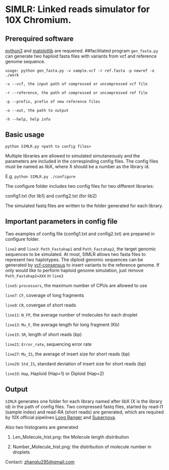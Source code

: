 # SIMLR: Linked reads simulator for 10X Chromium. 
## Prerequired software

[python3](https://www.python.org/downloads/source/) and [matplotlib](https://matplotlib.org/) are requeired.
##facilitated program
`gen_fasta.py` can generate two haploid fasta files with variants from vcf and reference genome sequence.

`usage: python gen_fasta.py -v sample.vcf -r ref.fasta -p newref -o ./work`

`-v --vcf, the input path of compressed or uncompressed vcf file`

`-r --reference, the path of compressed or uncompressed ref file`

`-p --prefix, prefix of new reference files`

`-o --out, the path to output`

`-h --help, help info`


## Basic usage

`python SIMLR.py <path to config files>`

Multiple libraries are allowed to simulated simutaneously and the parameters are included in the correspinding config files. The config files must be named as libX, where X should be a number as the library id.

E.g. `python SIMLR.py ./configure`

The configure folder includes two config files for two different libraries:

config1.txt (for lib1) and config2.txt (for lib2)

The simulated fastq files are written to the folder generated for each
library.

## Important parameters in config file

Two examples of config file (config1.txt and config2.txt) are prepared in configure folder.

`line2` and `line3`: `Path_Fastahap1` and `Path_Fastahap2`, the target genomic sequences to be simulated. At most, SIMLR allows two fasta files to represent two haplotypes. The diploid genomic sequences can be generated by [vcf-consensus](https://vcftools.github.io/perl_module.html) to insert variants to the reference genome. If only would like to perform haploid genome simulation, just remove `Path_Fastahap2=XXX` in `line3` 

`line5`: `processors`, the maximum number of CPUs are allowed to use

`line7`: `CF`, coverage of long fragments

`line9`: `CR`, covergae of short reads

`line11`: `N_FP`, the average number of molecules for each droplet

`line13`: `Mu_F`, the average length for long fragment (Kb)

`line15`: `SR`, length of short reads (bp)

`line21`: `Error_rate`, sequencing error rate

`line27`: `Mu_IS`, the average of insert size for short reads (bp)

`line29`: `Std_IS`, standard deviation of insert size for short reads (bp)

`line33`: `Hap`, Haploid (Hap=1) or Diploid (Hap=2)
## Output
`SIMLR` generates one folder for each library named after libX (X is the library id) in the path of config files. Two compressed fastq files, started by read-I1 (sample index) and read-RA (short reads) are generated, which are required by 10X official pipelines [Long Ranger](https://support.10xgenomics.com/genome-exome/software/pipelines/latest/what-is-long-ranger) and [Supernova](https://support.10xgenomics.com/de-novo-assembly/software/overview/welcome).

Also two histograms are generated

1. Len_Molecule_hist.png: the Molecule length distribution 

2. Number_Molecule_hist.png: the distribution of molecule number in droplets

Contact: zhanglu295@gmail.com
